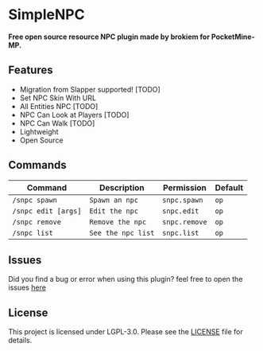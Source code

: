 # SimpleNPC
<b>Free open source resource NPC plugin made by brokiem for PocketMine-MP.</b>

## Features
- Migration from Slapper supported! [TODO]
- Set NPC Skin With URL
- All Entities NPC [TODO]
- NPC Can Look at Players [TODO]
- NPC Can Walk [TODO]
- Lightweight
- Open Source

## Commands
| Command | Description | Permission | Default |
| --- | --- | --- | --- |
| ```/snpc spawn``` | ```Spawn an npc``` | ```snpc.spawn``` | ```op``` |
| ```/snpc edit [args]``` | ```Edit the npc``` | ```snpc.edit``` | ```op``` |
| ```/snpc remove``` | ```Remove the npc``` | ```snpc.remove``` | ```op``` |
| ```/snpc list``` | ```See the npc list``` | ```snpc.list``` | ```op``` |

## Issues
Did you find a bug or error when using this plugin? feel free to open the issues [here](https://github.com/brokiem/SimpleNPC/issues/new)

## License
This project is licensed under LGPL-3.0. Please see the [LICENSE](/LICENSE) file for details.
